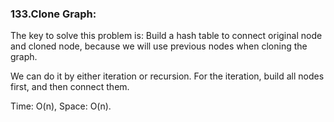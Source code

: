 ### 133.Clone Graph:
The key to solve this problem is:
Build a hash table to connect original node and cloned node, 
because we will use previous nodes when cloning the graph. 
  
We can do it by either iteration or recursion.
For the iteration, build all nodes first, and then connect them.  
  
Time: O(n),
Space: O(n).
